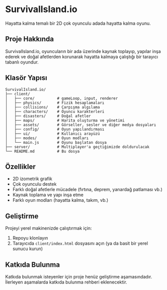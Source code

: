 # SurvivalIsland.io

Hayatta kalma temalı bir 2D çok oyunculu adada hayatta kalma oyunu.

## Proje Hakkında

SurvivalIsland.io, oyuncuların bir ada üzerinde kaynak toplayıp, yapılar inşa ederek ve doğal afetlerden korunarak hayatta kalmaya çalıştığı bir tarayıcı tabanlı oyundur.

## Klasör Yapısı

```
SurvivalIsland.io/
├── client/
│   ├── core/          # gameLoop, input, renderer
│   ├── physics/       # Fizik hesaplamaları
│   ├── collisions/    # Çarpışma algılama
│   ├── characters/    # Oyuncu karakterleri
│   ├── disasters/     # Doğal afetler
│   ├── maps/          # Harita oluşturma ve yönetimi
│   ├── assets/        # Görseller, sesler ve diğer medya dosyaları
│   ├── config/        # Oyun yapılandırması
│   ├── ui/            # Kullanıcı arayüzü
│   ├── modes/         # Oyun modları
│   └── main.js        # Oyunu başlatan dosya
├── server/            # Multiplayer'a geçtiğimizde doldurulacak
└── README.md          # Bu dosya
```

## Özellikler

- 2D izometrik grafik
- Çok oyunculu destek
- Farklı doğal afetlerle mücadele (fırtına, deprem, yanardağ patlaması vb.)
- Kaynak toplama ve yapı inşa etme
- Farklı oyun modları (hayatta kalma, takım, vb.)

## Geliştirme

Projeyi yerel makinenizde çalıştırmak için:

1. Repoyu klonlayın
2. Tarayıcıda `client/index.html` dosyasını açın (ya da basit bir yerel sunucu kurun)

## Katkıda Bulunma

Katkıda bulunmak isteyenler için proje henüz geliştirme aşamasındadır. İlerleyen aşamalarda katkıda bulunma rehberi eklenecektir. 